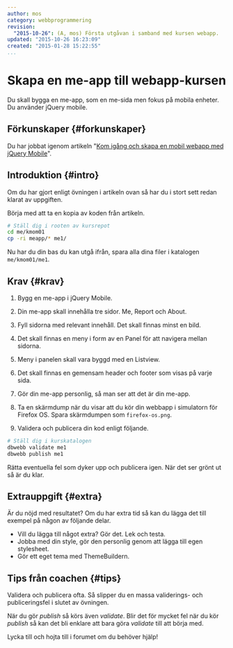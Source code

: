 ```yaml
---
author: mos
category: webbprogrammering
revision:
  "2015-10-26": (A, mos) Första utgåvan i samband med kursen webapp.
updated: "2015-10-26 16:23:09"
created: "2015-01-28 15:22:55"
...
```

Skapa en me-app till webapp-kursen
==================================

Du skall bygga en me-app, som en me-sida men fokus på mobila enheter. Du använder jQuery mobile.

<!--more-->



Förkunskaper {#forkunskaper}
-----------------------

Du har jobbat igenom artikeln "[Kom igång och skapa en mobil webapp med jQuery Mobile](kunskap/kom-igang-och-skapa-en-mobil-webapp-med-jquery-mobile)".



Introduktion {#intro}
-----------------------

Om du har gjort enligt övningen i artikeln ovan så har du i stort sett redan klarat av uppgiften.

Börja med att ta en kopia av koden från artikeln.

```bash
# Ställ dig i rooten av kursrepot
cd me/kmom01
cp -ri meapp/* me1/
```

Nu har du din bas du kan utgå ifrån, spara alla dina filer i katalogen `me/kmom01/me1`.



Krav {#krav}
-----------------------

1. Bygg en me-app i jQuery Mobile.

1. Din me-app skall innehålla tre sidor. Me, Report och About.

1. Fyll sidorna med relevant innehåll. Det skall finnas minst en bild.

1. Det skall finnas en meny i form av en Panel för att navigera mellan sidorna.

1. Meny i panelen skall vara byggd med en Listview.

1. Det skall finnas en gemensam header och footer som visas på varje sida.

1. Gör din me-app personlig, så man ser att det är din me-app.

1. Ta en skärmdump när du visar att du kör din webbapp i simulatorn för Firefox OS. Spara skärmdumpen som `firefox-os.png`.

11. Validera och publicera din kod enligt följande.

```bash
# Ställ dig i kurskatalogen
dbwebb validate me1
dbwebb publish me1
```

Rätta eventuella fel som dyker upp och publicera igen. När det ser grönt ut så är du klar. 



Extrauppgift {#extra}
-----------------------

Är du nöjd med resultatet? Om du har extra tid så kan du lägga det till exempel på någon av följande delar.

* Vill du lägga till något extra? Gör det. Lek och testa.
* Jobba med din style, gör den personlig genom att lägga till egen stylesheet.
* Gör ett eget tema med ThemeBuildern.



Tips från coachen {#tips}
-----------------------

Validera och publicera ofta. Så slipper du en massa validerings- och publiceringsfel i slutet av övningen.

När du gör *publish* så körs även *validate*. Blir det för mycket fel när du kör *publish* så kan det bli enklare att bara göra *validate* till att börja med.

Lycka till och hojta till i forumet om du behöver hjälp!




